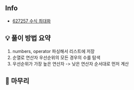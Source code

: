## Info
- [627257 수식 최대화](https://school.programmers.co.kr/learn/courses/30/lessons/67257)

## 💡 풀이 방법 요약
1. numbers, operator 파싱해서 리스트에 저장
2. 순열로 연산자 우선순위의 모든 경우의 수를 탐색
3. 우선순위가 가장 높은 연산자 -> 낮은 연산자 순서대로 먼저 계산

## 🙂 마무리

